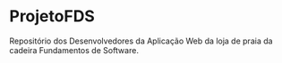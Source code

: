 # ProjetoFDS
Repositório dos Desenvolvedores da Aplicação Web da loja de praia da cadeira Fundamentos de Software.
